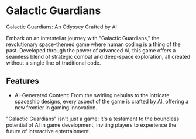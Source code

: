 # Galactic Guardians

Galactic Guardians: An Odyssey Crafted by AI

Embark on an interstellar journey with "Galactic Guardians," the revolutionary space-themed game where human coding is a thing of the past. Developed through the power of advanced AI, this game offers a seamless blend of strategic combat and deep-space exploration, all created without a single line of traditional code.

## Features

- AI-Generated Content: From the swirling nebulas to the intricate spaceship designs, every aspect of the game is crafted by AI, offering a new frontier in gaming innovation.

"Galactic Guardians" isn't just a game; it's a testament to the boundless potential of AI in game development, inviting players to experience the future of interactive entertainment.
